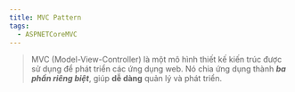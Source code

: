 ```yaml
---
title: MVC Pattern
tags:
  - ASPNETCoreMVC
---
```

> MVC (Model-View-Controller) là một mô hình thiết kế kiến trúc được sử dụng để phát triển các ứng dụng web. Nó chia ứng dụng thành ***ba phần riêng biệt***, giúp **dễ dàng** quản lý và phát triển.